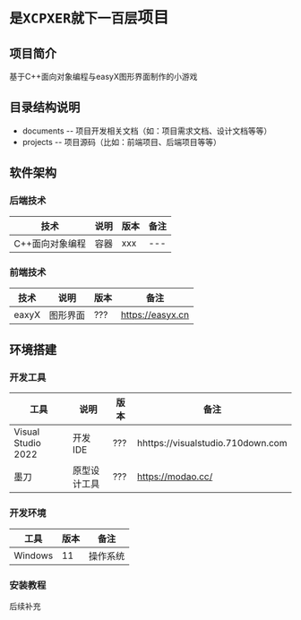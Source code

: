 # `是XCPXER就下一百层`项目

## 项目简介
基于C++面向对象编程与easyX图形界面制作的小游戏

## 目录结构说明 
- documents -- 项目开发相关文档（如：项目需求文档、设计文档等等）  
- projects  -- 项目源码（比如：前端项目、后端项目等等）

## 软件架构
### 后端技术

|技术|说明|版本|备注|
|----|----|----|----|
|C++面向对象编程|容器|xxx|---|

### 前端技术

|技术|说明|版本|备注|
|----|----|----|----|
|eaxyX|图形界面|???|https://easyx.cn|

## 环境搭建
### 开发工具

|工具|说明|版本|备注|
|----|----|----|----|
|Visual Studio 2022|开发IDE|???|hhttps://visualstudio.710down.com|
|墨刀|原型设计工具|???|https://modao.cc/|

### 开发环境

|工具|版本|备注|
|----|----|----|
|Windows|11|操作系统|

### 安装教程
后续补充